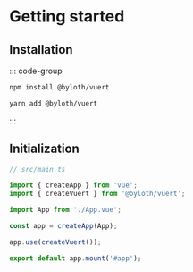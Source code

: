 # Getting started

## Installation

::: code-group

```bash [NPM]
npm install @byloth/vuert
```

```bash [Yarn]
yarn add @byloth/vuert
```

:::

## Initialization

```ts
// src/main.ts

import { createApp } from 'vue';
import { createVuert } from '@byloth/vuert';

import App from './App.vue';

const app = createApp(App);

app.use(createVuert());

export default app.mount('#app');
```
